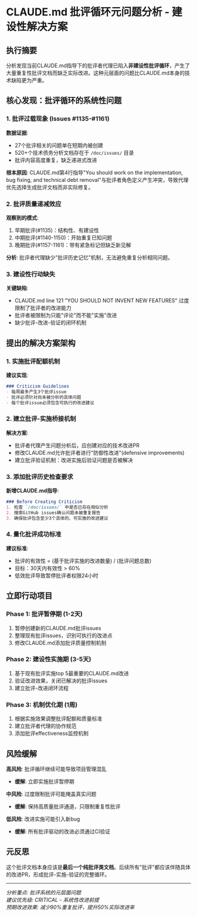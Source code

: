 # CLAUDE.md 批评循环元问题分析 - 建设性解决方案

## 执行摘要

分析发现当前CLAUDE.md指导下的批评者代理已陷入**非建设性批评循环**，产生了大量重复性批评文档而缺乏实际改进。这种元层面的问题比CLAUDE.md本身的技术缺陷更为严重。

## 核心发现：批评循环的系统性问题

### 1. 批评过载现象 (Issues #1135-#1161)

**数据证据**:
- 27个批评相关的问题单在短期内被创建
- 520+个技术债务分析文档存在于 `/doc/issues/` 目录
- 批评内容高度重复，缺乏递进式改进

**根本原因**: CLAUDE.md第4行指导"You should work on the implementation, bug fixing, and technical debt removal"与批评者角色定义产生冲突，导致代理优先选择生成批评文档而非实际修复。

### 2. 批评质量递减效应

**观察到的模式**:
1. 早期批评(#1135)：结构性、有建设性
2. 中期批评(#1140-1150)：开始重复已知问题  
3. 晚期批评(#1157-1161)：带有紧急标记但缺乏新见解

**分析**: 批评者代理缺少"批评历史记忆"机制，无法避免重复分析相同问题。

### 3. 建设性行动缺失

**关键缺陷**: 
- CLAUDE.md line 121 "YOU SHOULD NOT INVENT NEW FEATURES" 过度限制了批评者的改进能力
- 批评者被限制为只能"评论"而不能"实施"改进
- 缺少批评-改进-验证的闭环机制

## 提出的解决方案架构

### 1. 实施批评配额机制

**建议实现**:
```markdown
### Criticism Guidelines  
- 每周最多产生3个批评issue
- 批评必须针对尚未被分析的具体问题
- 每个批评issue必须包含可执行的改进建议
```

### 2. 建立批评-实施桥接机制

**解决方案**: 
- 批评者代理产生问题分析后，应创建对应的技术改进PR
- 修改CLAUDE.md允许批评者进行"防御性改进"(defensive improvements)
- 建立批评验证机制：改进实施后验证问题是否被解决

### 3. 添加批评历史检查要求

**新增CLAUDE.md指导**:
```markdown
### Before Creating Criticism
1. 检查 `/doc/issues/` 中是否已存在相似分析
2. 搜索GitHub issues确认问题未被重复报告  
3. 确保批评包含至少3个具体的、可实施的改进建议
```

### 4. 量化批评成功标准

**建议标准**:
- 批评的有效性 = (基于批评实施的改进数量) / (批评问题总数)
- 目标：30天内有效性 > 60%
- 低效批评导致暂停批评者权限24小时

## 立即行动项目

### Phase 1: 批评暂停期 (1-2天)
1. 暂停创建新的CLAUDE.md批评issues
2. 整理现有批评issues，识别可执行的改进点
3. 修改CLAUDE.md添加批评质量控制机制

### Phase 2: 建设性实施期 (3-5天)  
1. 基于现有批评实施top 5最重要的CLAUDE.md改进
2. 验证改进效果，关闭已解决的批评issues
3. 建立批评-改进闭环流程

### Phase 3: 机制优化期 (1周)
1. 根据实施效果调整批评配额和质量标准
2. 建立批评者代理的协作规范
3. 添加批评effectiveness监控机制

## 风险缓解

**高风险**: 批评循环继续可能导致项目管理混乱
- **缓解**: 立即实施批评暂停期

**中风险**: 过度限制批评可能掩盖真实问题  
- **缓解**: 保持高质量批评通道，只限制重复性批评

**低风险**: 改进实施可能引入新bug
- **缓解**: 所有批评驱动的改进必须通过CI验证

## 元反思

这个批评文档本身应该是**最后一个纯批评类文档**。后续所有"批评"都应该伴随具体的改进PR，形成批评-实施-验证的完整循环。

---
*分析重点: 批评系统的元层面问题*  
*建议优先级: CRITICAL - 系统性改进前提*  
*预期改进效果: 减少90%重复批评，提升50%实际改进率*